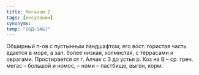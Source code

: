 ```yaml
---
title: Меганом I
tags: [инсулоним]
synonyms:
temp: "[&Д-14&]"
---
```


Обширный п-ов с пустынным ландшафтом; его вост. гористая часть вдается в море, а
зап. более низкая, холмистая, с террасами и оврагами. Простирается от г. Алчак с
З до устья р. Коз на В – ср. греч. мегас – большой и номос, – номи – пастбище,
выгон, корм.
